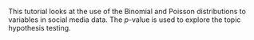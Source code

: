 This tutorial looks at the use of the Binomial and Poisson distributions to variables in social media data. 
The $p$-value is used to explore the topic hypothesis testing. 

